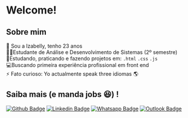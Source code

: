 
# Welcome!
 
## Sobre mim
:raising_hand: Sou a Izabelly, tenho 23 anos<br>
:woman_student:Estudante de Análise e Desenvolvimento de Sistemas (2º semestre)<br>
:seedling:Estudando, praticando e fazendo projetos em: `.html` `.css` `.js`<br>
:computer:Buscando primeira experiência profissional em front end<br>
:zap: Fato curioso: Yo actualmente speak three idiomas :earth_americas:<br> 

## Saiba mais (e manda jobs :satisfied:) ! 

[![Github Badge](https://img.shields.io/badge/-Github-000?style=flat-square&logo=Github&logoColor=white&link=https://github.com/Izabellyrb)](https://github.com/Izabellyrb)
[![Linkedin Badge](https://img.shields.io/badge/-LinkedIn-blue?style=flat-square&logo=Linkedin&logoColor=white&link=https://www.linkedin.com/in/izabelly-brito)](https://www.linkedin.com/in/izabelly-brito)
[![Whatsapp Badge](https://img.shields.io/badge/-Whatsapp-4CA143?style=flat-square&labelColor=4CA143&logo=whatsapp&logoColor=white&link=https://api.whatsapp.com/send?phone=seu_telefone_55+011+969979461&text=Oi!%20Vi%20seu%20perfil%20no%20GitHub)](https://api.whatsapp.com/send?phone=55+011+969979461&text=Oi!%20Vi%20seu%20perfil%20no%20GitHub)
[![Outlook Badge](https://img.shields.io/badge/Email-0072c6?style=flat-square&logo=microsoft-outlook&logoColor=white&link=izabelly.rb@hotmail.com)](mailto:izabelly.rb@hotmail.com)

 
